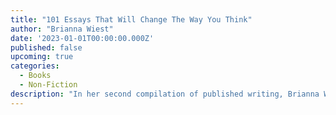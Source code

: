 ```yaml
---
title: "101 Essays That Will Change The Way You Think"
author: "Brianna Wiest"
date: '2023-01-01T00:00:00.000Z'
published: false
upcoming: true
categories:
  - Books
  - Non-Fiction
description: "In her second compilation of published writing, Brianna Wiest explores pursuing purpose over passion, embracing negative thinking, seeing the wisdom in daily routine, and becoming aware of the cognitive biases that are creating the way you see your life. This book contains never before seen pieces as well as some of Brianna's most popular essays, all of which just might leave you thinking: this idea changed my life."
---
```

